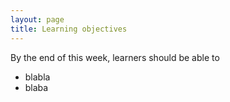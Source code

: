 ```yaml
---
layout: page
title: Learning objectives
---
```


By the end of this week, learners should be able to

* blabla
* blaba
